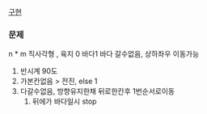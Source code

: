 [구현](../구현.md)
### 문제
n * m  직사각형 , 육지 0 바다1
바다 갈수없음, 상하좌우 이동가능
1. 반시계 90도
2. 가본칸없음 > 전진, else 1
3. 다갈수없음, 방향유지한채 뒤로한칸후 1번순서로이동
	1. 뒤에가 바다일시 stop